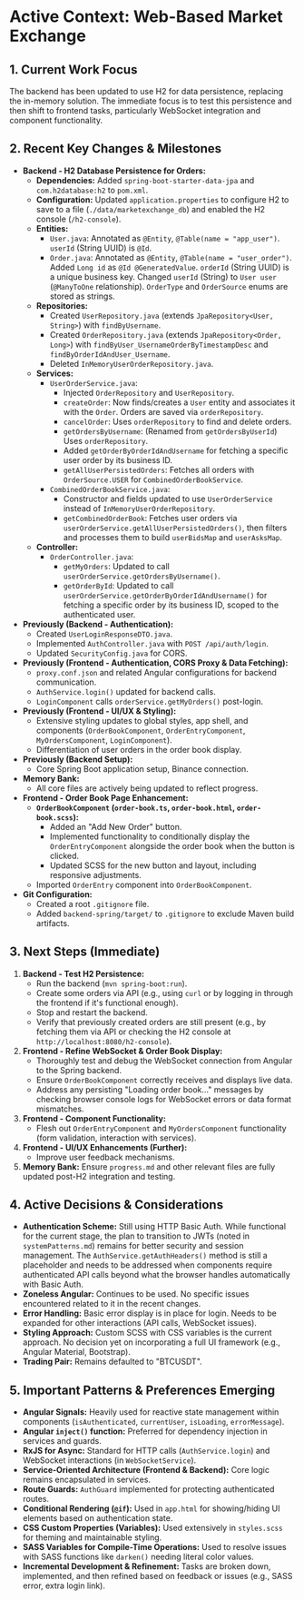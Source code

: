 # Active Context: Web-Based Market Exchange

## 1. Current Work Focus

The backend has been updated to use H2 for data persistence, replacing the in-memory solution. The immediate focus is to test this persistence and then shift to frontend tasks, particularly WebSocket integration and component functionality.

## 2. Recent Key Changes & Milestones

- **Backend - H2 Database Persistence for Orders:**
    -   **Dependencies:** Added `spring-boot-starter-data-jpa` and `com.h2database:h2` to `pom.xml`.
    -   **Configuration:** Updated `application.properties` to configure H2 to save to a file (`./data/marketexchange_db`) and enabled the H2 console (`/h2-console`).
    -   **Entities:**
        -   `User.java`: Annotated as `@Entity`, `@Table(name = "app_user")`. `userId` (String UUID) is `@Id`.
        -   `Order.java`: Annotated as `@Entity`, `@Table(name = "user_order")`. Added `Long id` as `@Id @GeneratedValue`. `orderId` (String UUID) is a unique business key. Changed `userId` (String) to `User user` (`@ManyToOne` relationship). `OrderType` and `OrderSource` enums are stored as strings.
    -   **Repositories:**
        -   Created `UserRepository.java` (extends `JpaRepository<User, String>`) with `findByUsername`.
        -   Created `OrderRepository.java` (extends `JpaRepository<Order, Long>`) with `findByUser_UsernameOrderByTimestampDesc` and `findByOrderIdAndUser_Username`.
        -   Deleted `InMemoryUserOrderRepository.java`.
    -   **Services:**
        -   `UserOrderService.java`:
            -   Injected `OrderRepository` and `UserRepository`.
            -   `createOrder`: Now finds/creates a `User` entity and associates it with the `Order`. Orders are saved via `orderRepository`.
            -   `cancelOrder`: Uses `orderRepository` to find and delete orders.
            -   `getOrdersByUsername`: (Renamed from `getOrdersByUserId`) Uses `orderRepository`.
            -   Added `getOrderByOrderIdAndUsername` for fetching a specific user order by its business ID.
            -   `getAllUserPersistedOrders`: Fetches all orders with `OrderSource.USER` for `CombinedOrderBookService`.
        -   `CombinedOrderBookService.java`:
            -   Constructor and fields updated to use `UserOrderService` instead of `InMemoryUserOrderRepository`.
            -   `getCombinedOrderBook`: Fetches user orders via `userOrderService.getAllUserPersistedOrders()`, then filters and processes them to build `userBidsMap` and `userAsksMap`.
    -   **Controller:**
        -   `OrderController.java`:
            -   `getMyOrders`: Updated to call `userOrderService.getOrdersByUsername()`.
            -   `getOrderById`: Updated to call `userOrderService.getOrderByOrderIdAndUsername()` for fetching a specific order by its business ID, scoped to the authenticated user.
- **Previously (Backend - Authentication):**
    -   Created `UserLoginResponseDTO.java`.
    -   Implemented `AuthController.java` with `POST /api/auth/login`.
    -   Updated `SecurityConfig.java` for CORS.
- **Previously (Frontend - Authentication, CORS Proxy & Data Fetching):**
    -   `proxy.conf.json` and related Angular configurations for backend communication.
    -   `AuthService.login()` updated for backend calls.
    -   `LoginComponent` calls `orderService.getMyOrders()` post-login.
- **Previously (Frontend - UI/UX & Styling):**
    -   Extensive styling updates to global styles, app shell, and components (`OrderBookComponent`, `OrderEntryComponent`, `MyOrdersComponent`, `LoginComponent`).
    -   Differentiation of user orders in the order book display.
- **Previously (Backend Setup):**
    -   Core Spring Boot application setup, Binance connection.
- **Memory Bank:**
    -   All core files are actively being updated to reflect progress.
- **Frontend - Order Book Page Enhancement:**
    -   **`OrderBookComponent` (`order-book.ts`, `order-book.html`, `order-book.scss`):**
        -   Added an "Add New Order" button.
        -   Implemented functionality to conditionally display the `OrderEntryComponent` alongside the order book when the button is clicked.
        -   Updated SCSS for the new button and layout, including responsive adjustments.
    -   Imported `OrderEntry` component into `OrderBookComponent`.
- **Git Configuration:**
    -   Created a root `.gitignore` file.
    -   Added `backend-spring/target/` to `.gitignore` to exclude Maven build artifacts.

## 3. Next Steps (Immediate)

1.  **Backend - Test H2 Persistence:**
    -   Run the backend (`mvn spring-boot:run`).
    -   Create some orders via API (e.g., using `curl` or by logging in through the frontend if it's functional enough).
    -   Stop and restart the backend.
    -   Verify that previously created orders are still present (e.g., by fetching them via API or checking the H2 console at `http://localhost:8080/h2-console`).
2.  **Frontend - Refine WebSocket & Order Book Display:**
    -   Thoroughly test and debug the WebSocket connection from Angular to the Spring backend.
    -   Ensure `OrderBookComponent` correctly receives and displays live data.
    -   Address any persisting "Loading order book..." messages by checking browser console logs for WebSocket errors or data format mismatches.
3.  **Frontend - Component Functionality:**
    -   Flesh out `OrderEntryComponent` and `MyOrdersComponent` functionality (form validation, interaction with services).
4.  **Frontend - UI/UX Enhancements (Further):**
    -   Improve user feedback mechanisms.
5.  **Memory Bank:** Ensure `progress.md` and other relevant files are fully updated post-H2 integration and testing.

## 4. Active Decisions & Considerations

-   **Authentication Scheme:** Still using HTTP Basic Auth. While functional for the current stage, the plan to transition to JWTs (noted in `systemPatterns.md`) remains for better security and session management. The `AuthService.getAuthHeaders()` method is still a placeholder and needs to be addressed when components require authenticated API calls beyond what the browser handles automatically with Basic Auth.
-   **Zoneless Angular:** Continues to be used. No specific issues encountered related to it in the recent changes.
-   **Error Handling:** Basic error display is in place for login. Needs to be expanded for other interactions (API calls, WebSocket issues).
-   **Styling Approach:** Custom SCSS with CSS variables is the current approach. No decision yet on incorporating a full UI framework (e.g., Angular Material, Bootstrap).
-   **Trading Pair:** Remains defaulted to "BTCUSDT".

## 5. Important Patterns & Preferences Emerging

-   **Angular Signals:** Heavily used for reactive state management within components (`isAuthenticated`, `currentUser`, `isLoading`, `errorMessage`).
-   **Angular `inject()` function:** Preferred for dependency injection in services and guards.
-   **RxJS for Async:** Standard for HTTP calls (`AuthService.login`) and WebSocket interactions (in `WebSocketService`).
-   **Service-Oriented Architecture (Frontend & Backend):** Core logic remains encapsulated in services.
-   **Route Guards:** `AuthGuard` implemented for protecting authenticated routes.
-   **Conditional Rendering (`@if`):** Used in `app.html` for showing/hiding UI elements based on authentication state.
-   **CSS Custom Properties (Variables):** Used extensively in `styles.scss` for theming and maintainable styling.
-   **SASS Variables for Compile-Time Operations:** Used to resolve issues with SASS functions like `darken()` needing literal color values.
-   **Incremental Development & Refinement:** Tasks are broken down, implemented, and then refined based on feedback or issues (e.g., SASS error, extra login link).
